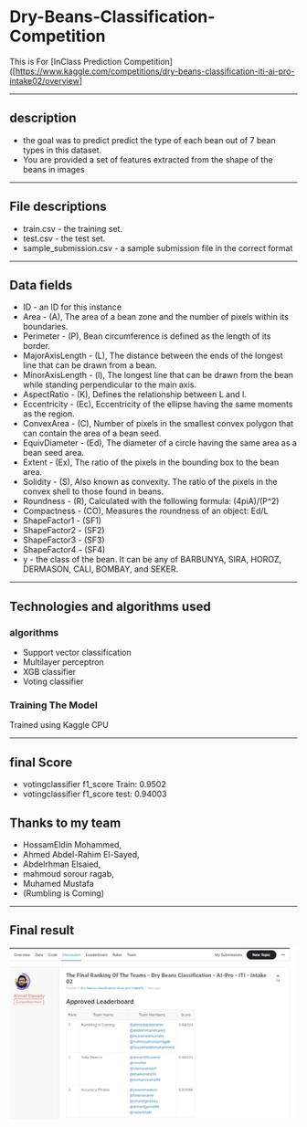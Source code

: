 # Dry-Beans-Classification-Competition

This is For [InClass Prediction Competition]([https://www.kaggle.com/competitions/dry-beans-classification-iti-ai-pro-intake02/overview]

---

## description 
- the goal was to predict predict the type of each bean out of 7 bean types in this dataset.
- You are provided a set of features extracted from the shape of the beans in images
- ---


## File descriptions
- train.csv - the training set.
- test.csv - the test set.
- sample_submission.csv - a sample submission file in the correct format

---

## Data fields
* ID - an ID for this instance
* Area - (A), The area of a bean zone and the number of pixels within its boundaries.
* Perimeter - (P), Bean circumference is defined as the length of its border.
* MajorAxisLength - (L), The distance between the ends of the longest line that can be drawn from a bean.
* MinorAxisLength - (l), The longest line that can be drawn from the bean while standing perpendicular to the main axis.
* AspectRatio - (K), Defines the relationship between L and l.
* Eccentricity - (Ec), Eccentricity of the ellipse having the same moments as the region.
* ConvexArea - (C), Number of pixels in the smallest convex polygon that can contain the area of a bean seed.
* EquivDiameter - (Ed), The diameter of a circle having the same area as a bean seed area.
* Extent - (Ex), The ratio of the pixels in the bounding box to the bean area.
* Solidity - (S), Also known as convexity. The ratio of the pixels in the convex shell to those found in beans.
* Roundness - (R), Calculated with the following formula: (4piA)/(P^2)
* Compactness - (CO), Measures the roundness of an object: Ed/L
* ShapeFactor1 - (SF1)
* ShapeFactor2 - (SF2)
* ShapeFactor3 - (SF3)
* ShapeFactor4 - (SF4)
* y - the class of the bean. It can be any of BARBUNYA, SIRA, HOROZ, DERMASON, CALI, BOMBAY, and SEKER.


---


## Technologies and algorithms used

### algorithms

* Support vector classification
* Multilayer perceptron
* XGB classifier
* Voting classifier


### Training The Model

Trained using Kaggle CPU


---

## final Score 

* votingclassifier f1_score Train:  0.9502
* votingclassifier f1_score test:  0.94003

## Thanks to my team 
* HossamEldin Mohammed,
* Ahmed Abdel-Rahim El-Sayed,
* Abdelrhman Elsaied,
* mahmoud sorour ragab,
* Muhamed Mustafa 
* (Rumbling is Coming)


---
## Final result


[<img src="Final_rank.PNG">](https://www.kaggle.com/competitions/dry-beans-classification-iti-ai-pro-intake02/discussion/329172)
